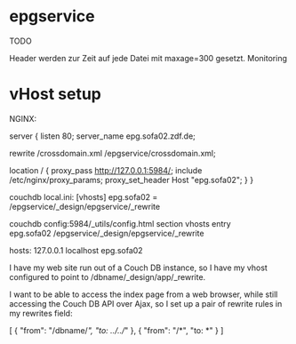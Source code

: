 epgservice
==========


TODO

Header werden zur Zeit auf jede Datei mit maxage=300 gesetzt.
Monitoring

vHost setup
===========

NGINX:

server {
 listen 80;
 server_name epg.sofa02.zdf.de;

 rewrite  /crossdomain.xml  /epgservice/crossdomain.xml;


 location / {
         proxy_pass http://127.0.0.1:5984/;
         include /etc/nginx/proxy_params;
         proxy_set_header Host "epg.sofa02";
 }
}

couchdb local.ini:
[vhosts]
epg.sofa02 = /epgservice/_design/epgservice/_rewrite


couchdb config:5984/_utils/config.html
section
	vhosts
entry	
	epg.sofa02	/epgservice/_design/epgservice/_rewrite

hosts:
127.0.0.1       localhost epg.sofa02


I have my web site run out of a Couch DB instance, so I have my vhost configured to point to /dbname/_design/app/_rewrite.

I want to be able to access the index page from a web browser, while still accessing the Couch DB API over Ajax, so I set up a pair of rewrite rules in my rewrites field:

[ { "from": "/dbname/*", "to: ../../*" },
  { "from": "/*", "to: *" } ]